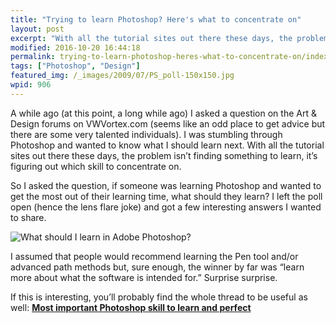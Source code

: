 ```yaml
---
title: "Trying to learn Photoshop? Here's what to concentrate on"
layout: post
excerpt: "With all the tutorial sites out there these days, the problem isn’t finding something to learn, it’s figuring out which skill to concentrate on."
modified: 2016-10-20 16:44:18
permalink: trying-to-learn-photoshop-heres-what-to-concentrate-on/index.html
tags: ["Photoshop", "Design"]
featured_img: /_images/2009/07/PS_poll-150x150.jpg
wpid: 906
---
```



A while ago (at this point, a long while ago) I asked a question on the Art &amp; Design forums on VWVortex.com (seems like an odd place to get advice but there are some very talented individuals). I was stumbling through Photoshop and wanted to know what I should learn next. With all the tutorial sites out there these days, the problem isn’t finding something to learn, it’s figuring out which skill to concentrate on.

So I asked the question, if someone was learning Photoshop and wanted to get the most out of their learning time, what should they learn? I left the poll open (hence the lens flare joke) and got a few interesting answers I wanted to share.

![What should I learn in Adobe Photoshop?](/_images/2009/07/PS_poll.jpg "What should I learn in Adobe Photoshop?")

I assumed that people would recommend learning the Pen tool and/or advanced path methods but, sure enough, the winner by far was “learn more about what the software is intended for.” Surprise surprise.

If this is interesting, you’ll probably find the whole thread to be useful as well: [**Most important Photoshop skill to learn and perfect**](http://forums.vwvortex.com/zerothread?id=4153737)
